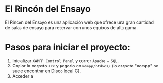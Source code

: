 # El Rincón del Ensayo
El Rincón del Ensayo es una aplicación web que ofrece una gran cantidad de salas de ensayo para reservar con unos equipos de alta gama.

# Pasos para iniciar el proyecto:
1. Inicializar ```XAMPP Control Panel``` y correr ```Apache``` + ```SQL```. 
2. Copiar la carpeta ```src``` y pegarla en ```xampp/htdocs/``` (la carpeta "xampp" se suele encontrar en Disco local C).
3. Acceder a 
